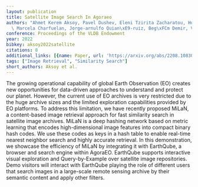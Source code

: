 ```yaml
---
layout: publication
title: Satellite Image Search In Agoraeo
authors: "Ahmet Kerem Aksoy, Pavel Dushev, Eleni Tzirita Zacharatou, Holmer Hemsen,\
  \ Marcela Charfuelan, Jorge-arnulfo Quian\xE9-ruiz, Beg\xFCm Demir, Volker Markl"
conference: Proceedings of the VLDB Endowment
year: 2022
bibkey: aksoy2022satellite
citations: 8
additional_links: [{name: Paper, url: 'https://arxiv.org/abs/2208.10830'}]
tags: ["Image Retrieval", "Similarity Search"]
short_authors: Aksoy et al.
---
```

The growing operational capability of global Earth Observation (EO) creates
new opportunities for data-driven approaches to understand and protect our
planet. However, the current use of EO archives is very restricted due to the
huge archive sizes and the limited exploration capabilities provided by EO
platforms. To address this limitation, we have recently proposed MiLaN, a
content-based image retrieval approach for fast similarity search in satellite
image archives. MiLaN is a deep hashing network based on metric learning that
encodes high-dimensional image features into compact binary hash codes. We use
these codes as keys in a hash table to enable real-time nearest neighbor search
and highly accurate retrieval. In this demonstration, we showcase the
efficiency of MiLaN by integrating it with EarthQube, a browser and search
engine within AgoraEO. EarthQube supports interactive visual exploration and
Query-by-Example over satellite image repositories. Demo visitors will interact
with EarthQube playing the role of different users that search images in a
large-scale remote sensing archive by their semantic content and apply other
filters.